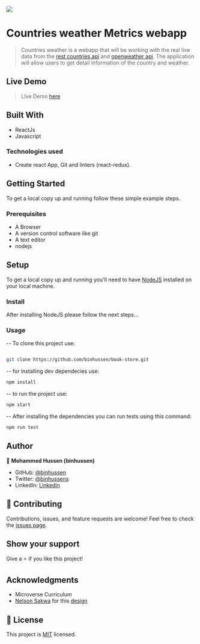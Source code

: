 ![](https://img.shields.io/badge/Microverse-blueviolet)

# Countries weather Metrics webapp

>Countries weather is a webapp that will be working with the real live data from the [rest countries api](https://restcountries.com/#rest-countries) and [openweather api](https://openweathermap.org/api). The application will allow users to get detail information of the country and weather.
## Live Demo

> LIve Demo [here](https://country-weathers.netlify.app/)

## Built With
- ReactJs
- Javascript
  

### Technologies used
- Create react App, Git and  linters (react-redux).

  
## Getting Started
To get a local copy up and running follow these simple example steps.


### Prerequisites
- A Browser
- A version control software like git
- A text editor
- nodejs


## Setup

To get a local copy up and running you'll need to have [NodeJS](https://nodejs.org/en/download/) installed on your local machine.


### Install

After installing NodeJS please follow the next steps...

  

### Usage

-- To clone this project use:
```bash

git clone https://github.com/binhussen/book-store.git

```
-- for installing dev dependecies use:
```bash
npm install
```
-- to run the project use:
```bash
npm start
```
-- After installing the dependencies you can run tests using this command:
```bash
npm run test
```

## Author

👤 **Mohammed Hussen (binhussen)**

- GitHub: [@binhussen](https://github.com/binhussen)
- Twitter: [@binhussens](https://twitter.com/binhussens)
- LinkedIn: [Linkedin](https://www.linkedin.com/in/binhussen/)

## 🤝 Contributing
Contributions, issues, and feature requests are welcome!
Feel free to check the [issues page](../../issues/).

## Show your support
Give a ⭐️ if you like this project!

## Acknowledgments
- Microverse Curriculum
- [Nelson Sakwa](https://www.behance.net/sakwadesignstudio) for this [design](https://www.behance.net/gallery/31579789/Ballhead-App-(Free-PSDs))

## 📝 License
This project is [MIT](./MIT.md) licensed.

